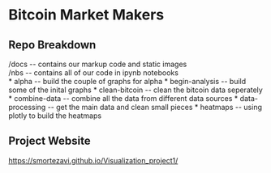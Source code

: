 # Bitcoin Market Makers  

## Repo Breakdown

/docs -- contains our markup code and static images  
/nbs -- contains all of our code in ipynb notebooks  
    * alpha -- build the couple of graphs for alpha
    * begin-analysis -- build some of the inital graphs
    * clean-bitcoin -- clean the bitcoin data seperately
    * combine-data -- combine all the data from different data sources
    * data-processing -- get the main data and clean small pieces
    * heatmaps -- using plotly to build the heatmaps

## Project Website

https://smortezavi.github.io/Visualization_project1/
